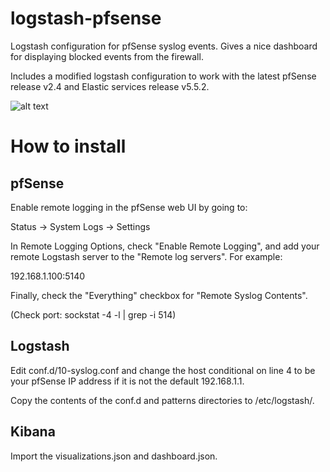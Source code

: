 # logstash-pfsense
Logstash configuration for pfSense syslog events. Gives a nice dashboard for displaying blocked events from the firewall.

Includes a modified logstash configuration to work with the latest pfSense release v2.4 and Elastic services release v5.5.2.

![alt text](https://raw.githubusercontent.com/patrickjennings/logstash-pfsense/master/kibana_dashboard.jpg "Kibana Dashboard")

# How to install
## pfSense
Enable remote logging in the pfSense web UI by going to:

Status -> System Logs -> Settings

In Remote Logging Options, check "Enable Remote Logging", and add your remote Logstash server to the "Remote log servers". For example:

192.168.1.100:5140

Finally, check the "Everything" checkbox for "Remote Syslog Contents".

(Check port: sockstat -4 -l | grep -i 514)

## Logstash
Edit conf.d/10-syslog.conf and change the host conditional on line 4 to be your pfSense IP address if it is not the default 192.168.1.1.

Copy the contents of the conf.d and patterns directories to /etc/logstash/.

## Kibana
Import the visualizations.json and dashboard.json.
